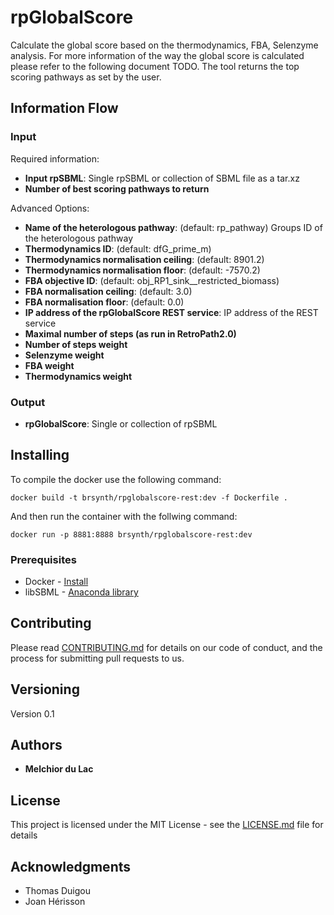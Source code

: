 # rpGlobalScore

Calculate the global score based on the thermodynamics, FBA, Selenzyme analysis. For more information of the way the global score is calculated please refer to the following document TODO. The tool returns the top scoring pathways as set by the user. 

## Information Flow

### Input

Required information:
* **Input rpSBML**: Single rpSBML or collection of SBML file as a tar.xz
* **Number of best scoring pathways to return**

Advanced Options:
* **Name of the heterologous pathway**: (default: rp_pathway) Groups ID of the heterologous pathway
* **Thermodynamics ID**: (default: dfG_prime_m)
* **Thermodynamics normalisation ceiling**: (default: 8901.2)
* **Thermodynamics normalisation floor**: (default: -7570.2)
* **FBA objective ID**: (default: obj_RP1_sink__restricted_biomass)
* **FBA normalisation ceiling**: (default: 3.0)
* **FBA normalisation floor**: (default: 0.0)
* **IP address of the rpGlobalScore REST service**: IP address of the REST service
* **Maximal number of steps (as run in RetroPath2.0)**
* **Number of steps weight**
* **Selenzyme weight**
* **FBA weight**
* **Thermodynamics weight**

### Output

* **rpGlobalScore**: Single or collection of rpSBML

## Installing

To compile the docker use the following command:

```
docker build -t brsynth/rpglobalscore-rest:dev -f Dockerfile .
```

And then run the container with the follwing command:

```
docker run -p 8881:8888 brsynth/rpglobalscore-rest:dev
```

### Prerequisites

* Docker - [Install](https://docs.docker.com/v17.09/engine/installation/)
* libSBML - [Anaconda library](https://anaconda.org/SBMLTeam/python-libsbml)

## Contributing

Please read [CONTRIBUTING.md](https://gist.github.com/PurpleBooth/b24679402957c63ec426) for details on our code of conduct, and the process for submitting pull requests to us.

## Versioning

Version 0.1

## Authors

* **Melchior du Lac** 

## License

This project is licensed under the MIT License - see the [LICENSE.md](LICENSE.md) file for details

## Acknowledgments

* Thomas Duigou
* Joan Hérisson
